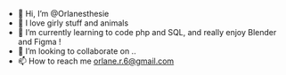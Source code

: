 - 👋 Hi, I’m @Orlanesthesie
- 👀 I love girly stuff and animals
- 🌱 I’m currently learning to code php and SQL, and really enjoy Blender and Figma !
- 💞️ I’m looking to collaborate on ..
- 📫 How to reach me orlane.r.6@gmail.com

<!---
Orlanesthesie/Orlanesthesie is a ✨ special ✨ repository because its `README.md` (this file) appears on your GitHub profile.
You can click the Preview link to take a look at your changes.
--->
